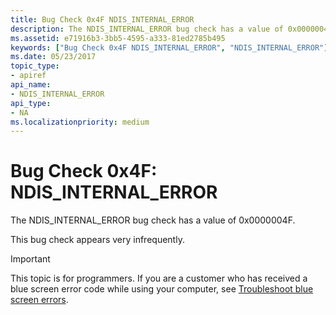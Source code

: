 ```yaml
---
title: Bug Check 0x4F NDIS_INTERNAL_ERROR
description: The NDIS_INTERNAL_ERROR bug check has a value of 0x0000004F.This bug check appears very infrequently.
ms.assetid: e71916b3-3bb5-4595-a333-81ed2785b495
keywords: ["Bug Check 0x4F NDIS_INTERNAL_ERROR", "NDIS_INTERNAL_ERROR"]
ms.date: 05/23/2017
topic_type:
- apiref
api_name:
- NDIS_INTERNAL_ERROR
api_type:
- NA
ms.localizationpriority: medium
---
```


# Bug Check 0x4F: NDIS\_INTERNAL\_ERROR


The NDIS\_INTERNAL\_ERROR bug check has a value of 0x0000004F.

This bug check appears very infrequently.

> [!IMPORTANT]
> This topic is for programmers. If you are a customer who has received a blue screen error code while using your computer, see [Troubleshoot blue screen errors](https://www.windows.com/stopcode).


 

 




